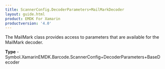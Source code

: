 ```yaml
---
title: ScannerConfig.DecoderParameters+MailMarkDecoder
layout: guide.html
product: EMDK For Xamarin 
productversion: '4.0' 
---
```

The MailMark class provides access to parameters that are available for the MailMark decoder.

**Type** - Symbol.XamarinEMDK.Barcode.ScannerConfig+DecoderParameters+BaseDecoder

